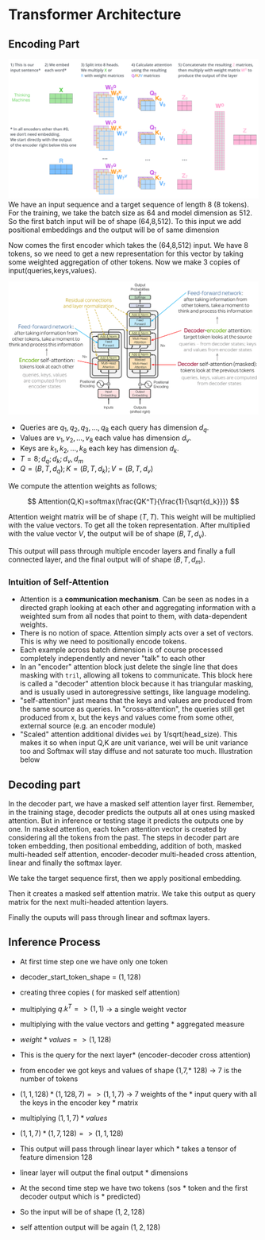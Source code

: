 # Transformer Architecture 

## Encoding Part
![image](../images/self_attention.png)
We have an input sequence and a target sequence of length 8 (8 tokens). For the training, we take the batch size as 64 and model dimension as 512. So the first batch input will be of shape (64,8,512). To this input we add positional embeddings and the output will be of same dimension

Now comes the first encoder which takes the (64,8,512) input. We have 8 tokens, so we need to get a new representation for this vector by taking some weighted aggregation of other tokens. Now we make 3 copies of input(queries,keys,values).

![image](../images/transformer_architecuture.png) 
- Queries are $q_1,q_2,q_3,...,q_8$ each query has  dimension $d_q$.
- Values  are $v_1,v_2,...,v_8$ each value has dimension $d_v$.
- Keys are $k_1,k_2,... ,k_8$ each key has dimension $d_k$.
- $T = 8; d_q;d_k;d_v,d_m$
- $Q=(B,T,d_q) ; K=(B,T,d_k); V = (B,T,d_v)$

We compute the attention weights as follows; 

$$
Attention(Q,K)=softmax(\frac{QK^T}{\frac{1}{\sqrt{d_k}}})
$$

Attention weight matrix will be of shape $(T,T)$. This weight will be multiplied with the value vectors. To get all the token representation. After multiplied with the value vector $V$, the output will be of shape $(B,T,d_v)$. 

This output will pass through multiple encoder layers and finally a full connected layer, and the final output will of shape $(B,T,d_m)$. 

### Intuition of Self-Attention 
- Attention is a **communication mechanism**. Can be seen as nodes in a directed graph looking at each other and aggregating information with a weighted sum from all nodes that point to them, with data-dependent weights.
- There is no notion of space. Attention simply acts over a set of vectors. This is why we need to positionally encode tokens.
- Each example across batch dimension is of course processed completely independently and never "talk" to each other
- In an "encoder" attention block just delete the single line that does masking with `tril`, allowing all tokens to communicate. This block here is called a "decoder" attention block because it has triangular masking, and is usually used in autoregressive settings, like language modeling.
- "self-attention" just means that the keys and values are produced from the same source as queries. In "cross-attention", the queries still get produced from x, but the keys and values come from some other, external source (e.g. an encoder module)
- "Scaled" attention additional divides `wei` by 1/sqrt(head_size). This makes it so when input Q,K are unit variance, wei will be unit variance too and Softmax will stay diffuse and not saturate too much. Illustration below

## Decoding part 
In the decoder part, we have a masked self attention layer first. Remember, in the training stage, decoder predicts the outputs all at ones using masked attention. But in inference or testing stage it predicts the outputs one by one. In masked attention, each token attention vector is created by considering all the tokens from the past. The steps in decoder part are token embedding, then positional embedding, addition of both, masked multi-headed self attention, encoder-decoder multi-headed cross attention, linear and finally the softmax layer. 

We take the target sequence first, then we apply positional embedding. 

Then it creates a masked self attention matrix. We take this output as query matrix for the next multi-headed attention layers.

Finally the ouputs will pass through linear and softmax layers.



## Inference Process 
* At first time step one we have only one token 
* decoder_start_token_shape = $(1,128)$ 
* creating three copies ( for masked self attention)
* multiplying $q.k^T => (1,1)$ -> a single weight vector
* multiplying with the value vectors and getting * aggregated measure 
* $weight* values => (1,128)$ 
* This is the query for the next layer* (encoder-decoder cross attention)
* from encoder we got keys and values of shape (1,7,* 128) -> 7 is the number of tokens 
* $(1,1,128)*(1,128,7) => (1,1,7)$ -> 7 weights of the * input query with all the keys in the encoder key * matrix 
* multiplying $(1,1,7)*values$ 
* $(1,1,7)*(1,7,128) => (1,1,128)$ 
* This output will pass through linear layer which * takes a tensor of feature dimension 128 
* linear layer will output the final output * dimensions 
* At the second time step we have two tokens (sos * token and the first decoder output which is * predicted)

* So the input will be of shape $(1,2,128)$ 
* self attention output will be again $(1,2,128)$

